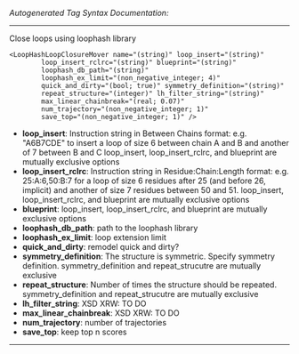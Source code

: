 _Autogenerated Tag Syntax Documentation:_

---
Close loops using loophash library

```
<LoopHashLoopClosureMover name="(string)" loop_insert="(string)"
        loop_insert_rclrc="(string)" blueprint="(string)"
        loophash_db_path="(string)"
        loophash_ex_limit="(non_negative_integer; 4)"
        quick_and_dirty="(bool; true)" symmetry_definition="(string)"
        repeat_structure="(integer)" lh_filter_string="(string)"
        max_linear_chainbreak="(real; 0.07)"
        num_trajectory="(non_negative_integer; 1)"
        save_top="(non_negative_integer; 1)" />
```

-   **loop_insert**: Instruction string in Between Chains format: e.g. "A6B7CDE" to insert a loop of size 6 between chain A and B and another of 7 between B and C loop_insert, loop_insert_rclrc, and blueprint are mutually exclusive options
-   **loop_insert_rclrc**: Instruction string in Residue:Chain:Length format: e.g. 25:A:6,50:B:7 for a loop of size 6 residues after 25 (and before 26, implicit) and another of size 7 residues between 50 and 51. loop_insert, loop_insert_rclrc, and blueprint are mutually exclusive options
-   **blueprint**: loop_insert, loop_insert_rclrc, and blueprint are mutually exclusive options
-   **loophash_db_path**: path to the loophash library
-   **loophash_ex_limit**: loop extension limit
-   **quick_and_dirty**: remodel quick and dirty?
-   **symmetry_definition**: The structure is symmetric. Specify symmetry definition. symmetry_definition and repeat_strucutre are mutually exclusive
-   **repeat_structure**: Number of times the structure should be repeated. symmetry_definition and repeat_strucutre are mutually exclusive
-   **lh_filter_string**: XSD XRW: TO DO
-   **max_linear_chainbreak**: XSD XRW: TO DO
-   **num_trajectory**: number of trajectories
-   **save_top**: keep top n scores

---
